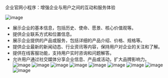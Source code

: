 企业官网小程序：增强企业与用户之间的互动和服务体验 


![image](https://github.com/user-attachments/assets/8ffeab0c-cd83-4485-9469-fca146be52d0)

 
- 展示企业的基本信息，包括历史、使命、愿景、核心价值观等。
- 提供企业联系方式和位置信息。  
- 展示企业提供的产品或服务，包括详细的产品介绍、价格、规格等。     
- 提供企业最新的新闻动态、行业资讯等内容，保持用户对企业的关注和了解。 
- 提供在线客服功能，支持用户实时咨询和问题解答。   
- 允许用户通过社交媒体分享企业信息、产品或活动，扩大品牌影响力。 
 ![image](https://github.com/user-attachments/assets/52608b95-ba5b-4c2b-b27d-df75eccb31ca)
![image](https://github.com/user-attachments/assets/8e8231c9-4747-492c-b7fd-16f037eef4ad)
![image](https://github.com/user-attachments/assets/b8b14f41-09ea-4872-81d5-26245125dbbd)
![image](https://github.com/user-attachments/assets/f059e467-f9ae-48cc-9a47-7b6f651eb111)
![image](https://github.com/user-attachments/assets/e6882c96-54d5-4b00-992e-d6e28a58babc)
![image](https://github.com/user-attachments/assets/ac1dd313-7fdf-4e39-8476-ed8e76a508fb)
![image](https://github.com/user-attachments/assets/a91158e2-31b5-4ef2-9996-9deb13302cd9)
![image](https://github.com/user-attachments/assets/0cb75fae-7390-4ba5-b50b-66d7c0489211)
![image](https://github.com/user-attachments/assets/0aaba987-f68d-4d51-8166-dc8e4f0bd67e)
